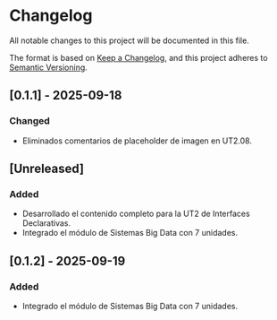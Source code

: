 # Changelog

All notable changes to this project will be documented in this file.

The format is based on [Keep a Changelog](https://keepachangelog.com/en/1.0.0/),
and this project adheres to [Semantic Versioning](https://semver.org/spec/v2.0.0.html).

## [0.1.1] - 2025-09-18

### Changed
- Eliminados comentarios de placeholder de imagen en UT2.08.

## [Unreleased]

### Added
- Desarrollado el contenido completo para la UT2 de Interfaces Declarativas.
- Integrado el módulo de Sistemas Big Data con 7 unidades.

## [0.1.2] - 2025-09-19

### Added
- Integrado el módulo de Sistemas Big Data con 7 unidades.